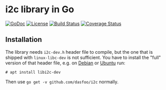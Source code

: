 # i2c library in Go

[![GoDoc](https://godoc.org/github.com/dasfoo/i2c?status.svg)](http://godoc.org/github.com/dasfoo/i2c)
[![License](http://img.shields.io/:license-mit-blue.svg)](http://doge.mit-license.org)
[![Build Status](https://travis-ci.org/dasfoo/i2c.svg?branch=master)](https://travis-ci.org/dasfoo/i2c)
[![Coverage Status](https://coveralls.io/repos/dasfoo/i2c/badge.svg?branch=master&service=github)](https://coveralls.io/github/dasfoo/i2c?branch=master)

## Installation

The library needs `i2c-dev.h` header file to compile, but the one that is
shipped with `linux-libc-dev` is not sufficient. You have to install the
"full" version of that header file, e.g. on
[Debian](https://packages.debian.org/stretch/all/libi2c-dev/filelist) or
[Ubuntu](https://packages.ubuntu.com/xenial/all/libi2c-dev/filelist) run:

```
# apt install libi2c-dev
```

Then use `go get -v github.com/dasfoo/i2c` normally.
